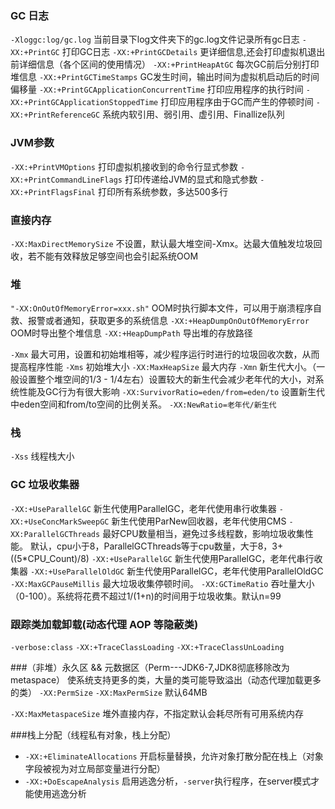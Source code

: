 

### GC 日志
`-Xloggc:log/gc.log` 当前目录下log文件夹下的gc.log文件记录所有gc日志
`-XX:+PrintGC` 打印GC日志
`-XX:+PrintGCDetails` 更详细信息,还会打印虚拟机退出前详细信息（各个区间的使用情况）
`-XX:+PrintHeapAtGC` 每次GC前后分别打印堆信息
`-XX:+PrintGCTimeStamps` GC发生时间，输出时间为虚拟机启动后的时间偏移量
`-XX:+PrintGCApplicationConcurrentTime` 打印应用程序的执行时间
`-XX:+PrintGCApplicationStoppedTime` 打印应用程序由于GC而产生的停顿时间
`-XX:+PrintReferenceGC` 系统内软引用、弱引用、虚引用、Finallize队列

### JVM参数
`-XX:+PrintVMOptions` 打印虚拟机接收到的命令行显式参数
`-XX:+PrintCommandLineFlags` 打印传递给JVM的显式和隐式参数
`-XX:+PrintFlagsFinal` 打印所有系统参数，多达500多行

### 直接内存
`-XX:MaxDirectMemorySize` 不设置，默认最大堆空间-Xmx。达最大值触发垃圾回收，若不能有效释放足够空间也会引起系统OOM

### 堆
`"-XX:OnOutOfMemoryError=xxx.sh"` OOM时执行脚本文件，可以用于崩溃程序自救、报警或者通知，获取更多的系统信息
`-XX:+HeapDumpOnOutOfMemoryError` OOM时导出整个堆信息
`-XX:+HeapDumpPath` 导出堆的存放路径

`-Xmx` 最大可用，设置和初始堆相等，减少程序运行时进行的垃圾回收次数，从而提高程序性能
`-Xms` 初始堆大小
`-XX:MaxHeapSize` 最大内存
`-Xmn` 新生代大小。（一般设置整个堆空间的1/3 - 1/4左右）设置较大的新生代会减少老年代的大小，对系统性能及GC行为有很大影响
`-XX:SurvivorRatio=eden/from=eden/to` 设置新生代中eden空间和from/to空间的比例关系。
`-XX:NewRatio=老年代/新生代`

### 栈
`-Xss` 线程栈大小

### GC 垃圾收集器


`-XX:+UseParallelGC` 新生代使用ParallelGC，老年代使用串行收集器
`-XX:+UseConcMarkSweepGC` 新生代使用ParNew回收器，老年代使用CMS
    `-XX:ParallelGCThreads` 最好CPU数量相当，避免过多线程数，影响垃圾收集性能。
        默认，cpu小于8，ParallelGCThreads等于cpu数量，大于8，3+((5*CPU_Count)/8)
`-XX:+UseParallelGC` 新生代使用ParallelGC，老年代串行收集器
`-XX:+UseParallelOldGC` 新生代使用ParallelGC，老年代使用ParallelOldGC
    `-XX:MaxGCPauseMillis` 最大垃圾收集停顿时间。
    `-XX:GCTimeRatio` 吞吐量大小（0-100）。系统将花费不超过1/(1+n)的时间用于垃圾收集。默认n=99



### 跟踪类加载卸载(动态代理 AOP 等隐蔽类)
`-verbose:class`
`-XX:+TraceClassLoading` 
`-XX:+TraceClassUnLoading`

###（非堆）永久区 && 元数据区（Perm---JDK6-7,JDK8彻底移除改为metaspace）
使系统支持更多的类，大量的类可能导致溢出（动态代理加载更多的类）
`-XX:PermSize` 
`-XX:MaxPermSize` 默认64MB

`-XX:MaxMetaspaceSize` 堆外直接内存，不指定默认会耗尽所有可用系统内存

###栈上分配（线程私有对象，栈上分配）
* `-XX:+EliminateAllocations` 开启标量替换，允许对象打散分配在栈上（对象字段被视为对立局部变量进行分配）
* `-XX:+DoEscapeAnalysis` 启用逃逸分析，`-server`执行程序，在server模式才能使用逃逸分析
